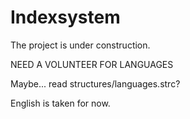 # Indexsystem

The project is under construction.

NEED A VOLUNTEER FOR LANGUAGES

Maybe... read structures/languages.strc?

English is taken for now.
